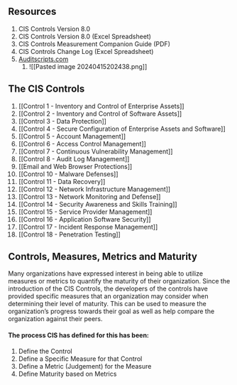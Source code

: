 
## Resources 

1. CIS Controls Version 8.0
2. CIS Controls Version 8.0 (Excel Spreadsheet)
3. CIS Controls Measurement Companion Guide (PDF)
4. CIS Controls Change Log (Excel Spreadsheet)
5. [Auditscripts.com](https://sec566.com/auditscripts-free)
	1. ![[Pasted image 20240415202438.png]]

## The CIS Controls 

1. [[Control 1 - Inventory and Control of Enterprise Assets]]
2. [[Control 2 - Inventory and Control of Software Assets]]
3. [[Control 3 - Data Protection]]
4. [[Control 4 - Secure Configuration of Enterprise Assets and Software]]
5. [[Control 5 - Account Management]]
6. [[Control 6 - Access Control Management]]
7. [[Control 7 - Continuous Vulnerability Management]]
8. [[Control 8 - Audit Log Management]]
9. [[Email and Web Browser Protections]]
10. [[Control 10 - Malware Defenses]]
11. [[Control 11 - Data Recovery]]
12. [[Control 12 - Network Infrastructure Management]]
13. [[Control 13 - Network Monitoring and Defense]]
14. [[Control 14 - Security Awareness and Skills Training]]
15. [[Control 15 - Service Provider Management]]
16. [[Control 16 - Application Software Security]]
17. [[Control 17 - Incident Response Management]]
18. [[Control 18 - Penetration Testing]]

## Controls, Measures, Metrics and Maturity

Many organizations have expressed interest in being able to utilize measures or metrics to quantify the maturity of their organization. Since the introduction of the CIS Controls, the developers of the controls have provided specific measures that an organization may consider when determining their level of maturity. This can be used to measure the organization’s progress towards their goal as well as help compare the organization against their
peers.

#### The process CIS has defined for this has been:
1. Define the Control
2. Define a Specific Measure for that Control
3. Define a Metric (Judgement) for the Measure
4. Define Maturity based on Metrics